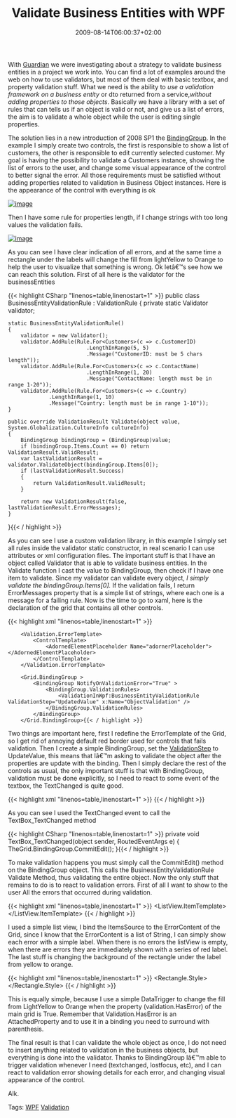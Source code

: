 ﻿---
title: "Validate Business Entities with WPF"
description: ""
date: 2009-08-14T06:00:37+02:00
draft: false
tags: [WPF]
categories: [WPF]
---
With [Guardian](http://www.nablasoft.com/guardian) we were investigating about a strategy to validate business entities in a project we work into. You can find a lot of examples around the web on how to use validators, but most of them deal with basic textbox, and property validation stuff. What we need is the ability to *use a validation framework on a business entity* or dto returned from a service,*without adding properties to those objects*. Basically we have a library with a set of rules that can tells us if an object is valid or not, and give us a list of errors, the aim is to validate a whole object while the user is editing single properties.

The solution lies in a new introduction of 2008 SP1 the [BindingGroup](http://msdn.microsoft.com/en-us/library/system.windows.data.bindinggroup.aspx). In the example I simply create two controls, the first is responsible to show a list of customers, the other is responsible to edit currently selected customer. My goal is having the possibility to validate a Customers instance, showing the list of errors to the user, and change some visual appearance of the control to better signal the error. All those requirements must be satisfied without adding properties related to validation in Business Object instances. Here is the appearance of the control with everything is ok

[![image](http://www.codewrecks.com/blog/wp-content/uploads/2009/08/image-thumb20.png "image")](http://www.codewrecks.com/blog/wp-content/uploads/2009/08/image20.png)

Then I have some rule for properties length, if I change strings with too long values the validation fails.

[![image](http://www.codewrecks.com/blog/wp-content/uploads/2009/08/image-thumb21.png "image")](http://www.codewrecks.com/blog/wp-content/uploads/2009/08/image21.png)

As you can see I have clear indication of all errors, and at the same time a rectangle under the labels will change the fill from lightYellow to Orange to help the user to visualize that something is wrong. Ok letâ€™s see how we can reach this solution. First of all here is the validator for the businessEntities

{{< highlight CSharp "linenos=table,linenostart=1" >}}
public class BusinessEntityValidationRule : ValidationRule
{
    private static Validator validator;

    static BusinessEntityValidationRule()
    {
        validator = new Validator();
        validator.AddRule(Rule.For<Customers>(c => c.CustomerID)
                             .LengthInRange(5, 5)
                             .Message("CustomerID: must be 5 chars length"));
        validator.AddRule(Rule.For<Customers>(c => c.ContactName)
                             .LengthInRange(1, 20)
                             .Message("ContactName: length must be in range 1-20"));
        validator.AddRule(Rule.For<Customers>(c => c.Country)
                 .LengthInRange(1, 10)
                 .Message("Country: length must be in range 1-10"));
    }

    public override ValidationResult Validate(object value, System.Globalization.CultureInfo cultureInfo)
    {
        BindingGroup bindingGroup = (BindingGroup)value;
        if (bindingGroup.Items.Count == 0) return ValidationResult.ValidResult;
        var lastValidationResult = validator.ValidateObject(bindingGroup.Items[0]);
        if (lastValidationResult.Success)
        {
            return ValidationResult.ValidResult;
        }

        return new ValidationResult(false, lastValidationResult.ErrorMessages);
    }

}{{< / highlight >}}

<!-- Code inserted with Steve Dunn's Windows Live Writer Code Formatter Plugin.  http://dunnhq.com -->

As you can see I use a custom validation library, in this example I simply set all rules inside the validator static constructor, in real scenario I can use attributes or xml configuration files. The important stuff is that I have an object called Validator that is able to validate business entities. In the Validate function I cast the value to BindingGroup, then check if I have one item to validate. Since my validator can validate every object, *I simply validate the bindingGroup.Items[0].* If the validation fails, I return ErrorMessages property that is a simple list of strings, where each one is a message for a failing rule. Now is the time to go to xaml, here is the declaration of the grid that contains all other controls.

{{< highlight xml "linenos=table,linenostart=1" >}}
    <Grid x:Name="TheGrid" Validation.Error="GridValidationError">

        <Validation.ErrorTemplate>
            <ControlTemplate>
                <AdornedElementPlaceholder Name="adornerPlaceholder"></AdornedElementPlaceholder>
            </ControlTemplate>
        </Validation.ErrorTemplate>

        <Grid.BindingGroup >
            <BindingGroup NotifyOnValidationError="True" >
                <BindingGroup.ValidationRules>
                    <ValidationInWpf:BusinessEntityValidationRule ValidationStep="UpdatedValue" x:Name="ObjectValidation" />
                </BindingGroup.ValidationRules>
            </BindingGroup>
        </Grid.BindingGroup>{{< / highlight >}}

<!-- Code inserted with Steve Dunn's Windows Live Writer Code Formatter Plugin.  http://dunnhq.com -->

Two things are important here, first I redefine the ErrorTemplate of the Grid, so I get rid of annoying default red border used for controls that fails validation. Then I create a simple BindingGroup, set the [ValidationStep](http://msdn.microsoft.com/en-us/library/system.windows.controls.validationrule.validationstep.aspx) to UpdateValue, this means that Iâ€™m asking to validate the object after the properties are update with the binding. Then I simply declare the rest of the controls as usual, the only important stuff is that with BindingGroup, validation must be done explicitly, so I need to react to some event of the textbox, the TextChanged is quite good.

{{< highlight xml "linenos=table,linenostart=1" >}}
<TextBox x:Name="ContactName" Grid.Row="1" Grid.Column="1" Text="{Binding ContactName}"
                 Height="40" TextChanged="TextBox_LostFocus" Margin="15,4,15,4" />
{{< / highlight >}}

<!-- Code inserted with Steve Dunn's Windows Live Writer Code Formatter Plugin.  http://dunnhq.com -->

As you can see I used the TextChanged event to call the TextBox\_TextChanged method

{{< highlight CSharp "linenos=table,linenostart=1" >}}
private void TextBox_TextChanged(object sender, RoutedEventArgs e)
{
    TheGrid.BindingGroup.CommitEdit();
}{{< / highlight >}}

<!-- Code inserted with Steve Dunn's Windows Live Writer Code Formatter Plugin.  http://dunnhq.com -->

To make validation happens you must simply call the CommitEdit() method on the BindingGroup object. This calls the BusinessEntityValidationRule Validate Method, thus validating the entire object. Now the only stuff that remains to do is to react to validation errors. First of all I want to show to the user All the errors that occurred during validation.

{{< highlight xml "linenos=table,linenostart=1" >}}
<ListView  Grid.Row="4" Grid.ColumnSpan="2"  
ItemsSource="{Binding Path=(Validation.Errors)[0].ErrorContent,  ElementName=TheGrid}">
        <ListView.ItemTemplate>
            <DataTemplate>
                <Label Foreground="Red"  Grid.Row="3" Content="{Binding}" />
            </DataTemplate>
        </ListView.ItemTemplate>
    </ListView>{{< / highlight >}}

<!-- Code inserted with Steve Dunn's Windows Live Writer Code Formatter Plugin.  http://dunnhq.com -->

I used a simple list view, I bind the ItemsSource to the ErrorContent of the Grid, since I know that the ErrorContent is a list of String, I can simply show each error with a simple label. When there is no errors the listView is empty, when there are errors they are immediately shown with a series of red label. The last stuff is changing the background of the rectangle under the label from yellow to orange.

{{< highlight xml "linenos=table,linenostart=1" >}}
<Rectangle Grid.RowSpan="4" >
    <Rectangle.Style>
        <Style TargetType="{x:Type Rectangle}">
            <Setter Property="Fill" Value="LightYellow" />
            <Style.Triggers>
                <DataTrigger Binding="{Binding ElementName=TheGrid, Path=(Validation.HasError)}" Value="True">
                    <Setter Property="Fill"  >
                        <Setter.Value>
                            <SolidColorBrush Color="Orange" />
                        </Setter.Value>
                    </Setter>
                </DataTrigger>
            </Style.Triggers>
        </Style>
    </Rectangle.Style>
</Rectangle>{{< / highlight >}}

<!-- Code inserted with Steve Dunn's Windows Live Writer Code Formatter Plugin.  http://dunnhq.com -->

This is equally simple, because I use a simple DataTrigger to change the fill from LightYellow to Orange when the property (validation.HasError) of the main grid is True. Remember that Validation.HasError is an AttachedProperty and to use it in a binding you need to surround with parenthesis.

The final result is that I can validate the whole object as once, I do not need to insert anything related to validation in the business objects, but everything is done into the validator. Thanks to BindingGroup Iâ€™m able to trigger validation whenever I need (textchanged, lostfocus, etc), and I can react to validation error showing details for each error, and changing visual appearance of the control.

Alk.

Tags: [WPF](http://technorati.com/tag/WPF) [Validation](http://technorati.com/tag/Validation)
